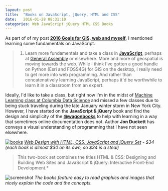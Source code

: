 ```yaml
---
layout: post
title:  "Books on JavaScript, jQuery, HTML and CSS"
date:   2016-01-28 08:31:10
categories: Web JavaScript jQuery HTML CSS Books
---
```


As part of of my post **[2016 Goals for GIS, web and myself](http://nygeog.github.io/2016/goals/2016/01/07/2016-goals.html)**, I mentioned learning some fundamentals on JavaScript. 

>1. Learn more fundamentals and take a class in **[JavaScript](https://www.javascript.com/)**, perhaps at [General Assembly](https://generalassemb.ly/) or elsewhere. More and more of geospatial is moving towards the web. While I think I've gotten a good handle on Python (Esri and FOSS4G) for GIS on the desktop, I really need to get more into web programming. And rather than concatenatively learning JavaScript, perhaps it'd be worthwhile to learn it in a classroom from an expert. 

Ideally, I'd like to take a class, but right now I'm in the midst of [Machine Learning class at Columbia Data Science](http://www.cs.columbia.edu/~djhsu/coms4721-s16/) and missed a few classes due to being stuck traveling during the late January winter storm in New York City. However, I have started on the **JavaScript & jQuery** book and find the design and simplicity of the **[@wagonbooks](https://twitter.com/wagonbooks)** to help with learning in a way that sometimes online documentation does not. Author **Jon Duckett** has conveys a  visual understanding of programming that I have not seen elsewhere. 




[![books](https://raw.githubusercontent.com/nygeog/nygeog.github.com/master/_posts/img/javasript_jquery_html_css.jpg)](http://www.amazon.com/gp/product/1118907442?psc=1&redirect=true&ref_=oh_aui_detailpage_o03_s00)
*[Web Design with HTML, CSS, JavaScript and jQuery Set](http://www.amazon.com/gp/product/1118907442?psc=1&redirect=true&ref_=oh_aui_detailpage_o03_s00) - $34 (each book is almost $30 on its own, so $34 is a steal)*

>This two-book set combines the titles HTML & CSS: Designing and Building Web Sites and JavaScript & jQuery: Interactive Front-End Development.*


![screenshot](https://raw.githubusercontent.com/nygeog/nygeog.github.com/master/_posts/img/javascript_jquery_book_screenshot.png)
*The books feature easy to read graphics and images that nicely explain the code and the concepts.*



